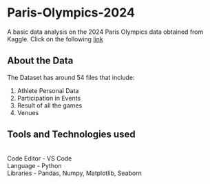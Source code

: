 # Paris-Olympics-2024
A basic data analysis on the 2024 Paris Olympics data obtained from Kaggle. Click on the following <a href = "https://www.kaggle.com/datasets/piterfm/paris-2024-olympic-summer-games">link</a>

<b><h2>About the Data</h2></b>
The Dataset has around 54 files that include:
<ol>
  <li>Athlete Personal Data</li>
  <li>Participation in Events</li>
  <li>Result of all the games</li>
  <li>Venues</li>
</ol>

<h2><b>Tools and Technologies used</b></h2>
<br>Code Editor - VS Code
<br>Language - Python
<br>Libraries - Pandas, Numpy, Matplotlib, Seaborn
